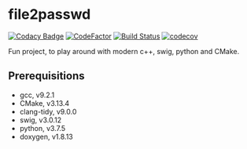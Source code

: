 # file2passwd

[![Codacy Badge](https://api.codacy.com/project/badge/Grade/bc2eb78ac79f4755bee45f5734841594)](https://www.codacy.com/manual/hubert.flor/file2passwd?utm_source=github.com&amp;utm_medium=referral&amp;utm_content=ThorsHamster/file2passwd&amp;utm_campaign=Badge_Grade)
[![CodeFactor](https://www.codefactor.io/repository/github/thorshamster/file2passwd/badge?s=3dd8e4813055a2e7c5cbef05ab64dc3c1d761d35)](https://www.codefactor.io/repository/github/thorshamster/file2passwd)
[![Build Status](https://travis-ci.com/ThorsHamster/file2passwd.svg?branch=master)](https://travis-ci.com/ThorsHamster/file2passwd)
[![codecov](https://codecov.io/gh/ThorsHamster/file2passwd/branch/master/graph/badge.svg)](https://codecov.io/gh/ThorsHamster/file2passwd)

Fun project, to play around with modern c++, swig, python and CMake.

## Prerequisitions
*   gcc, v9.2.1
*   CMake, v3.13.4
*   clang-tidy, v9.0.0
*   swig, v3.0.12
*   python, v3.7.5
*   doxygen, v1.8.13
